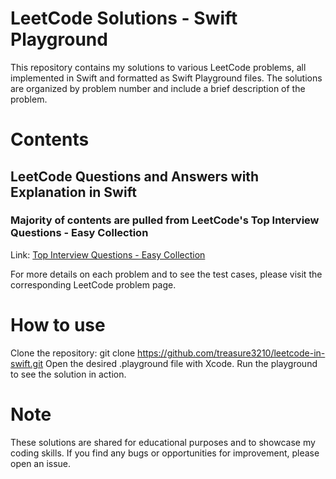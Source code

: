 # LeetCode Solutions - Swift Playground
This repository contains my solutions to various LeetCode problems, all implemented in Swift and formatted as Swift Playground files. 
The solutions are organized by problem number and include a brief description of the problem.

# Contents
## LeetCode Questions and Answers with Explanation in Swift
### Majority of contents are pulled from LeetCode's Top Interview Questions - Easy Collection
Link: [Top Interview Questions - Easy Collection](https://leetcode.com/explore/interview/card/top-interview-questions-easy)

For more details on each problem and to see the test cases, please visit the corresponding LeetCode problem page.

# How to use
Clone the repository: git clone https://github.com/treasure3210/leetcode-in-swift.git
Open the desired .playground file with Xcode.
Run the playground to see the solution in action.

# Note
These solutions are shared for educational purposes and to showcase my coding skills. If you find any bugs or opportunities for improvement, please open an issue.

